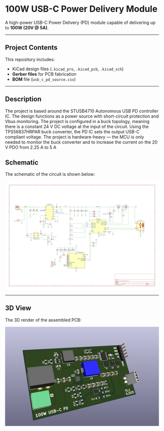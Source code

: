 # 100W USB-C Power Delivery Module

A high-power USB-C Power Delivery (PD) module capable of delivering up to **100W (20V @ 5A)**. 

---

## Project Contents

This repository includes:
- KiCad design files (`.kicad_pro`, `.kicad_pcb`, `.kicad_sch`)
- **Gerber files** for PCB fabrication
- **BOM** file (`usb_c_pd_source.csv`)


---

## Description

The project is based around the STUSB4710 Autonomous USB PD controller IC. The design functions as a power source with short-circuit protection and Vbus monitoring.
The project is configured in a buck topology, meaning there is a constant 24 V DC voltage at the input of the circuit. Using the TPS56837HRPAR buck converter, the PD IC sets the output USB-C compliant voltage. The project is hardware-heavy — the MCU is only needed to monitor the buck converter and to increase the current on the 20 V PDO from 2.25 A to 5 A

## Schematic

The schematic of the circuit is shown below:

![Schematic](images/schematic.svg)

---

## 3D View

The 3D render of the assembled PCB:

![3D View](images/3d_view.png)


